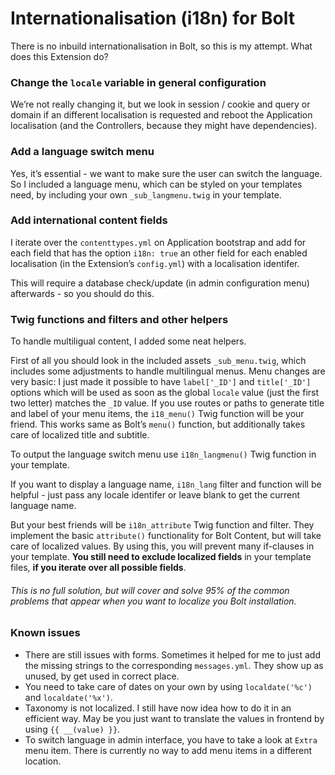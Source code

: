 # Internationalisation (i18n) for Bolt #

There is no inbuild internationalisation in Bolt, so this is my attempt. What does this Extension do?

### Change the `locale` variable in general configuration ###
We’re not really changing it, but we look in session / cookie and query or domain if an different localisation is requested and reboot the Application localisation (and the Controllers, because they might have dependencies).

### Add a language switch menu ###
Yes, it’s essential - we want to make sure the user can switch the language. So I included a language menu, which can be styled on your templates need, by including your own `_sub_langmenu.twig` in your template.

### Add international content fields ###
I iterate over the `contenttypes.yml` on Application bootstrap and add for each field that has the option `i18n: true` an other field for each enabled localisation (in the Extension’s `config.yml`) with a localisation identifer.

This will require a database check/update (in admin configuration menu) afterwards - so you should do this.

### Twig functions and filters and other helpers ###
To handle multiligual content, I added some neat helpers.

First of all you should look in the included assets `_sub_menu.twig`, which includes some adjustments to handle multilingual menus. Menu changes are very basic: I just made it possible to have `label['_ID']` and `title['_ID']` options which will be used as soon as the global `locale` value (just the first two letter) matches the `_ID` value. If you use routes or paths to generate title and label of your menu items, the `i18_menu()` Twig function will be your friend. This works same as Bolt’s `menu()` function, but additionally takes care of localized title and subtitle.

To output the language switch menu use `i18n_langmenu()` Twig function in your template.

If you want to display a language name, `i18n_lang` filter and function will be helpful - just pass any locale identifer or leave blank to get the current language name.

But your best friends will be `i18n_attribute` Twig function and filter. They implement the basic `attribute()` functionality for Bolt Content, but will take care of localized values. By using this, you will prevent many if-clauses in your template. **You still need to exclude localized fields** in your template files, **if you iterate over all possible fields**.

###### This is no full solution, but will cover and solve 95% of the common problems that appear when you want to localize you Bolt installation.

### Known issues
  - There are still issues with forms. Sometimes it helped for me to just add the missing strings to the corresponding `messages.yml`. They show up as unused, by get used in correct place.
  - You need to take care of dates on your own by using `localdate('%c')` and `localdate('%x')`.
  - Taxonomy is not localized. I still have now idea how to do it in an efficient way. May be you just want to translate the values in frontend by using `{{ __(value) }}`.
  - To switch language in admin interface, you have to take a look at `Extra` menu item. There is currently no way to add menu items in a different location.
